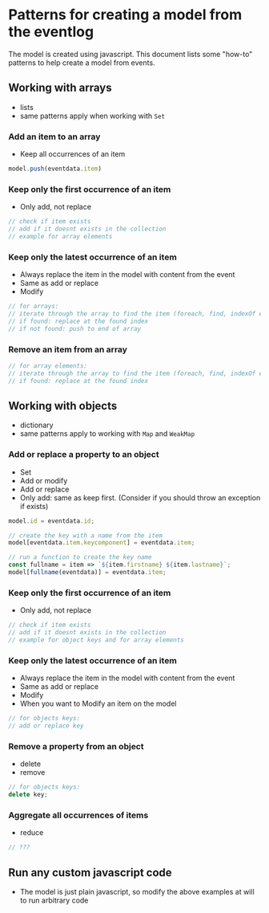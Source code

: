 # Patterns for creating a model from the eventlog
The model is created using javascript.
This document lists some "how-to" patterns to help create a model from events.

## Working with arrays
- lists
- same patterns apply when working with `Set`

### Add an item to an array
- Keep all occurrences of an item
``` javascript
model.push(eventdata.item)
```

### Keep only the first occurrence of an item
- Only add, not replace
``` javascript
// check if item exists
// add if it doesnt exists in the collection
// example for array elements
```

### Keep only the latest occurrence of an item
- Always replace the item in the model with content from the event
- Same as add or replace
- Modify
``` javascript
// for arrays:
// iterate through the array to find the item (foreach, find, indexOf etc.)
// if found: replace at the found index
// if not found: push to end of array
```

### Remove an item from an array
``` javascript
// for array elements:
// iterate through the array to find the item (foreach, find, indexOf etc.)
// if found: replace at the found index
```





## Working with objects
- dictionary
- same patterns apply to working with `Map` and `WeakMap`

### Add or replace a property to an object
- Set
- Add or modify
- Add or replace
- Only add: same as keep first. (Consider if you should throw an exception if exists)
``` javascript
model.id = eventdata.id;
```

``` javascript
// create the key with a name from the item
model[eventdata.item.keycomponent] = eventdata.item;
```

``` javascript
// run a function to create the key name
const fullname = item => `${item.firstname} ${item.lastname}`;
model[fullname(eventdata)] = eventdata.item;
```

### Keep only the first occurrence of an item
- Only add, not replace
``` javascript
// check if item exists
// add if it doesnt exists in the collection
// example for object keys and for array elements
```

### Keep only the latest occurrence of an item
- Always replace the item in the model with content from the event
- Same as add or replace
- Modify
- When you want to Modify an item on the model

``` javascript
// for objects keys:
// add or replace key
```

### Remove a property from an object
- delete
- remove

``` javascript
// for objects keys:
delete key;
```






### Aggregate all occurrences of items
- reduce
``` javascript
// ???
```

## Run any custom javascript code
- The model is just plain javascript, so modify the above examples at will to run arbitrary code
